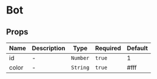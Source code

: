 # Bot

## Props

<!-- @vuese:Bot:props:start -->
|Name|Description|Type|Required|Default|
|---|---|---|---|---|
|id|-|`Number`|`true`|1|
|color|-|`String`|`true`|#fff|

<!-- @vuese:Bot:props:end -->



